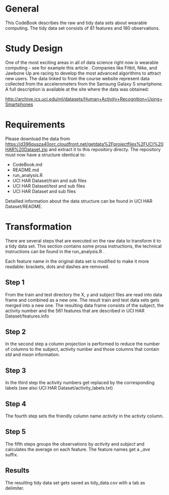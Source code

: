 # General

This CodeBook describes the raw and tidy data sets about wearable computing. The tidy data set consists of 81 features and 180 observations.

# Study Design


One of the most exciting areas in all of data science right now is wearable computing - see for example this article . Companies like Fitbit, Nike, and Jawbone Up are racing to develop the most advanced algorithms to attract new users. The data linked to from the course website represent data collected from the accelerometers from the Samsung Galaxy S smartphone. A full description is available at the site where the data was obtained: 

http://archive.ics.uci.edu/ml/datasets/Human+Activity+Recognition+Using+Smartphones 


# Requirements


Please download the data from https://d396qusza40orc.cloudfront.net/getdata%2Fprojectfiles%2FUCI%20HAR%20Dataset.zip and extract it to this repository directy. The repository must now have a structure identical to:

* CodeBook.md 
* README.md
* run_analysis.R
* UCI HAR Dataset/train and sub files
* UCI HAR Dataset/test and sub files
* UCI HAR Dataset and sub files

Detailled information about the data structure can be found in UCI HAR Dataset/README.


# Transformation

There are several steps that are executed on the raw data to transform it to a tidy data set. This section contains some prosa instructions, the technical instructions can be found in the run_analysis.R .

Each feature name in the original data set is modified to make it more readable: brackets, dots and dashes are removed.

## Step 1
From the train and test directory the X, y and subject files are read into data frame and combined as a new one. The result train and test data sets gets merged into a new one. The resulting data frame consists of the subject, the activity number and the 561 features that are described in UCI HAR Dataset/features.info

## Step 2
In the second step a column projection is performed to reduce the number of columns to the subject, activity number and those columns that contain *std* and *mean* information.

## Step 3
In the third step the activity numbers get replaced by the corresponding labels (see also UCI HAR Dataset/activity_labels.txt)

## Step 4
The fourth step sets the friendly column name *activity* in the activty column.

## Step 5
The fifth steps groups the observations by *activity* and *subject* and calculates the average on each feature. The feature names get a *_ave* suffix.

## Results
The resulting tidy data set gets saved as tidy_data.csv with a tab as delimiter.
